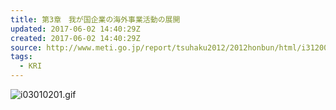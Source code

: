 ```yaml
---
title: 第3章　我が国企業の海外事業活動の展開
updated: 2017-06-02 14:40:29Z
created: 2017-06-02 14:40:29Z
source: http://www.meti.go.jp/report/tsuhaku2012/2012honbun/html/i3120000.html
tags:
  - KRI
---
```


![i03010201.gif](../_resources/i03010201.gif)